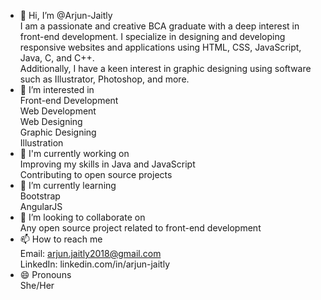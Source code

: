 - 👋 Hi, I’m @Arjun-Jaitly    
I am a passionate and creative BCA graduate with a deep interest in front-end development. I specialize in designing and developing responsive websites and applications using HTML, CSS, JavaScript, Java, C, and C++.    
Additionally, I have a keen interest in graphic designing using software such as Illustrator, Photoshop, and more.
- 👀 I’m interested in    
Front-end Development     
Web Development    
Web Designing     
Graphic Designing    
Illustration
- 🔭 I'm currently working on    
Improving my skills in Java and JavaScript    
Contributing to open source projects
- 🌱 I’m currently learning    
Bootstrap     
AngularJS
- 👯 I’m looking to collaborate on    
Any open source project related to front-end development
- 📫 How to reach me   
Email: arjun.jaitly2018@gmail.com    
LinkedIn: linkedin.com/in/arjun-jaitly
- 😄 Pronouns    
She/Her

<!---
Arjun-Jaitly/Arjun-Jaitly is a ✨ special ✨ repository because its `README.md` (this file) appears on your GitHub profile.
You can click the Preview link to take a look at your changes.
--->
